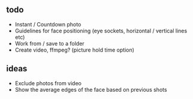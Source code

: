 ## todo
- Instant / Countdown photo
- Guidelines for face positioning (eye sockets, horizontal / vertical lines etc) 
- Work from / save to a folder
- Create video, ffmpeg? (picture hold time option)

## ideas
- Exclude photos from video
- Show the average edges of the face based on previous shots